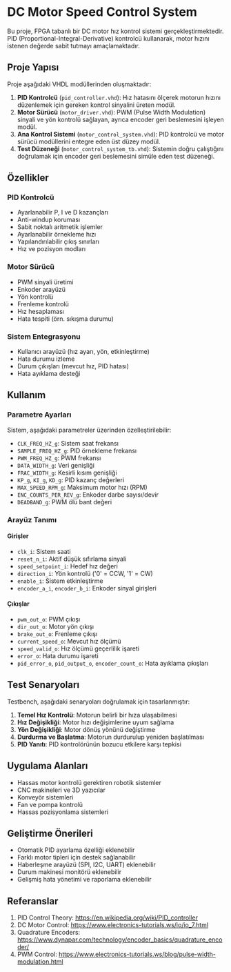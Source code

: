# DC Motor Speed Control System

Bu proje, FPGA tabanlı bir DC motor hız kontrol sistemi gerçekleştirmektedir. PID (Proportional-Integral-Derivative) kontrolcü kullanarak, motor hızını istenen değerde sabit tutmayı amaçlamaktadır.

## Proje Yapısı

Proje aşağıdaki VHDL modüllerinden oluşmaktadır:

1. **PID Kontrolcü** (`pid_controller.vhd`): Hız hatasını ölçerek motorun hızını düzenlemek için gereken kontrol sinyalini üreten modül.
2. **Motor Sürücü** (`motor_driver.vhd`): PWM (Pulse Width Modulation) sinyali ve yön kontrolü sağlayan, ayrıca encoder geri beslemesini işleyen modül.
3. **Ana Kontrol Sistemi** (`motor_control_system.vhd`): PID kontrolcü ve motor sürücü modüllerini entegre eden üst düzey modül.
4. **Test Düzeneği** (`motor_control_system_tb.vhd`): Sistemin doğru çalıştığını doğrulamak için encoder geri beslemesini simüle eden test düzeneği.

## Özellikler

### PID Kontrolcü
- Ayarlanabilir P, I ve D kazançları
- Anti-windup koruması
- Sabit noktalı aritmetik işlemler
- Ayarlanabilir örnekleme hızı
- Yapılandırılabilir çıkış sınırları
- Hız ve pozisyon modları

### Motor Sürücü
- PWM sinyali üretimi
- Enkoder arayüzü
- Yön kontrolü
- Frenleme kontrolü
- Hız hesaplaması
- Hata tespiti (örn. sıkışma durumu)

### Sistem Entegrasyonu
- Kullanıcı arayüzü (hız ayarı, yön, etkinleştirme)
- Hata durumu izleme
- Durum çıkışları (mevcut hız, PID hatası)
- Hata ayıklama desteği

## Kullanım

### Parametre Ayarları

Sistem, aşağıdaki parametreler üzerinden özelleştirilebilir:

- `CLK_FREQ_HZ_g`: Sistem saat frekansı
- `SAMPLE_FREQ_HZ_g`: PID örnekleme frekansı
- `PWM_FREQ_HZ_g`: PWM frekansı
- `DATA_WIDTH_g`: Veri genişliği
- `FRAC_WIDTH_g`: Kesirli kısım genişliği
- `KP_g`, `KI_g`, `KD_g`: PID kazanç değerleri
- `MAX_SPEED_RPM_g`: Maksimum motor hızı (RPM)
- `ENC_COUNTS_PER_REV_g`: Enkoder darbe sayısı/devir
- `DEADBAND_g`: PWM ölü bant değeri

### Arayüz Tanımı

#### Girişler
- `clk_i`: Sistem saati
- `reset_n_i`: Aktif düşük sıfırlama sinyali
- `speed_setpoint_i`: Hedef hız değeri
- `direction_i`: Yön kontrolü ('0' = CCW, '1' = CW)
- `enable_i`: Sistem etkinleştirme
- `encoder_a_i`, `encoder_b_i`: Enkoder sinyal girişleri

#### Çıkışlar
- `pwm_out_o`: PWM çıkışı
- `dir_out_o`: Motor yön çıkışı
- `brake_out_o`: Frenleme çıkışı
- `current_speed_o`: Mevcut hız ölçümü
- `speed_valid_o`: Hız ölçümü geçerlilik işareti
- `error_o`: Hata durumu işareti
- `pid_error_o`, `pid_output_o`, `encoder_count_o`: Hata ayıklama çıkışları

## Test Senaryoları

Testbench, aşağıdaki senaryoları doğrulamak için tasarlanmıştır:

1. **Temel Hız Kontrolü**: Motorun belirli bir hıza ulaşabilmesi
2. **Hız Değişikliği**: Motor hızı değişimlerine uyum sağlama
3. **Yön Değişikliği**: Motor dönüş yönünü değiştirme
4. **Durdurma ve Başlatma**: Motorun durdurulup yeniden başlatılması
5. **PID Yanıtı**: PID kontrolörünün bozucu etkilere karşı tepkisi

## Uygulama Alanları

- Hassas motor kontrolü gerektiren robotik sistemler
- CNC makineleri ve 3D yazıcılar
- Konveyör sistemleri
- Fan ve pompa kontrolü
- Hassas pozisyonlama sistemleri

## Geliştirme Önerileri

- Otomatik PID ayarlama özelliği eklenebilir
- Farklı motor tipleri için destek sağlanabilir
- Haberleşme arayüzü (SPI, I2C, UART) eklenebilir
- Durum makinesi monitörü eklenebilir
- Gelişmiş hata yönetimi ve raporlama eklenebilir

## Referanslar

1. PID Control Theory: https://en.wikipedia.org/wiki/PID_controller
2. DC Motor Control: https://www.electronics-tutorials.ws/io/io_7.html
3. Quadrature Encoders: https://www.dynapar.com/technology/encoder_basics/quadrature_encoder/
4. PWM Control: https://www.electronics-tutorials.ws/blog/pulse-width-modulation.html 